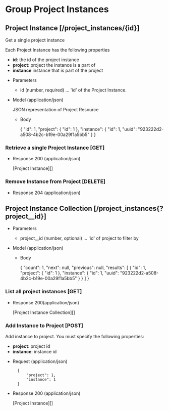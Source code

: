 # Group Project Instances

## Project Instance [/project_instances/{id}]
Get a single project instance

Each Project Instance has the following properties

- **id**: the id of the project instance
- **project**: project the instance is a part of
- **instance** instance that is part of the project

+ Parameters
  + id (number, required) ... 'id' of the Project Instance.

+ Model (application/json)

    JSON representation of Project Resource

    + Body
    
        {
            "id": 1,
            "project": {
                "id": 1
            },
            "instance": {
                "id": 1,
                "uuid": "923222d2-a508-4b2c-b19e-00a29f1a5bb5"
            }
        }

### Retrieve a single Project Instance [GET]

+ Response 200 (application/json)

    [Project Instance][]

### Remove Instance from Project [DELETE]

  + Response 204 (application/json)

## Project Instance Collection [/project_instances{?project__id}]

+ Parameters
  + project__id (number, optional) ... 'id' of project to filter by

+ Model (application/json)

    + Body

        {
            "count": 1,
            "next": null,
            "previous": null,
            "results": [
                {
                    "id": 1,
                    "project": {
                        "id": 1
                    },
                    "instance": {
                        "id": 1,
                        "uuid": "923222d2-a508-4b2c-b19e-00a29f1a5bb5"
                    }
                }
            ]
        }

### List all project instances [GET]

+ Response 200(application/json)

    [Project Instance Collection][]


### Add Instance to Project [POST]
Add instance to project. You must specify the following properties:

 - **project**: project id
 - **instance**: instance id

+ Request (application/json)

        {
            "project": 1,
            "instance": 1
        }

+ Response 200 (application/json)

    [Project Instance][]
